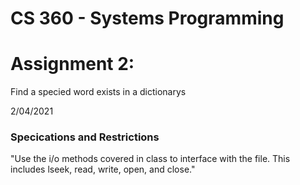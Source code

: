 # CS 360 - Systems Programming

<h1> Assignment 2:  </h1>
<p> Find a specied word exists in a dictionarys </p>

2/04/2021

<h3> Specications and Restrictions </h3>

<p> "Use the i/o methods covered in class to interface with the file. This includes lseek, read,
write, open, and close."</p>
